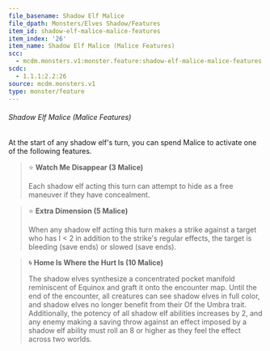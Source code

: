 ```yaml
---
file_basename: Shadow Elf Malice
file_dpath: Monsters/Elves Shadow/Features
item_id: shadow-elf-malice-malice-features
item_index: '26'
item_name: Shadow Elf Malice (Malice Features)
scc:
  - mcdm.monsters.v1:monster.feature:shadow-elf-malice-malice-features
scdc:
  - 1.1.1:2.2:26
source: mcdm.monsters.v1
type: monster/feature
---
```


###### Shadow Elf Malice (Malice Features)

At the start of any shadow elf's turn, you can spend Malice to activate one of the following features.

> ⭐️ **Watch Me Disappear (3 Malice)**
>
> Each shadow elf acting this turn can attempt to hide as a free maneuver if they have concealment.

> ⭐️ **Extra Dimension (5 Malice)**
>
> When any shadow elf acting this turn makes a strike against a target who has I < 2 in addition to the strike's regular effects, the target is bleeding (save ends) or slowed (save ends).

> 🌀 **Home Is Where the Hurt Is (10 Malice)**
>
> The shadow elves synthesize a concentrated pocket manifold reminiscent of Equinox and graft it onto the encounter map. Until the end of the encounter, all creatures can see shadow elves in full color, and shadow elves no longer benefit from their Of the Umbra trait. Additionally, the potency of all shadow elf abilities increases by 2, and any enemy making a saving throw against an effect imposed by a shadow elf ability must roll an 8 or higher as they feel the effect across two worlds.

